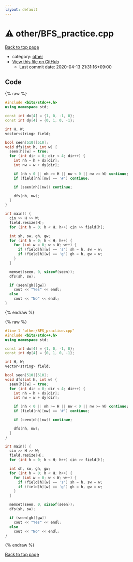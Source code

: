 ```yaml
---
layout: default
---
```


<!-- mathjax config similar to math.stackexchange -->
<script type="text/javascript" async
  src="https://cdnjs.cloudflare.com/ajax/libs/mathjax/2.7.5/MathJax.js?config=TeX-MML-AM_CHTML">
</script>
<script type="text/x-mathjax-config">
  MathJax.Hub.Config({
    TeX: { equationNumbers: { autoNumber: "AMS" }},
    tex2jax: {
      inlineMath: [ ['$','$'] ],
      processEscapes: true
    },
    "HTML-CSS": { matchFontHeight: false },
    displayAlign: "left",
    displayIndent: "2em"
  });
</script>

<script type="text/javascript" src="https://cdnjs.cloudflare.com/ajax/libs/jquery/3.4.1/jquery.min.js"></script>
<script src="https://cdn.jsdelivr.net/npm/jquery-balloon-js@1.1.2/jquery.balloon.min.js" integrity="sha256-ZEYs9VrgAeNuPvs15E39OsyOJaIkXEEt10fzxJ20+2I=" crossorigin="anonymous"></script>
<script type="text/javascript" src="../../assets/js/copy-button.js"></script>
<link rel="stylesheet" href="../../assets/css/copy-button.css" />


# :warning: other/BFS_practice.cpp

<a href="../../index.html">Back to top page</a>

* category: <a href="../../index.html#795f3202b17cb6bc3d4b771d8c6c9eaf">other</a>
* <a href="{{ site.github.repository_url }}/blob/master/other/BFS_practice.cpp">View this file on GitHub</a>
    - Last commit date: 2020-04-13 21:31:16+09:00




## Code

<a id="unbundled"></a>
{% raw %}
```cpp
#include <bits/stdc++.h>
using namespace std;

const int dx[4] = {1, 0, -1, 0};
const int dy[4] = {0, 1, 0, -1};

int H, W;
vector<string> field;

bool seen[510][510];
void dfs(int h, int w) {
  seen[h][w] = true;
  for (int dir = 0; dir < 4; dir++) {
    int nh = h + dx[dir];
    int nw = w + dy[dir];

    if (nh < 0 || nh >= H || nw < 0 || nw >= W) continue;
    if (field[nh][nw] == '#') continue;

    if (seen[nh][nw]) continue;

    dfs(nh, nw);
  }
}

int main() {
  cin >> H >> W;
  field.resize(H);
  for (int h = 0; h < H; h++) cin >> field[h];

  int sh, sw, gh, gw;
  for (int h = 0; h < H; h++) {
    for (int w = 0; w < W; w++) {
      if (field[h][w] == 's') sh = h, sw = w;
      if (field[h][w] == 'g') gh = h, gw = w;
    }
  }

  memset(seen, 0, sizeof(seen));
  dfs(sh, sw);

  if (seen[gh][gw])
    cout << "Yes" << endl;
  else
    cout << "No" << endl;
}
```
{% endraw %}

<a id="bundled"></a>
{% raw %}
```cpp
#line 1 "other/BFS_practice.cpp"
#include <bits/stdc++.h>
using namespace std;

const int dx[4] = {1, 0, -1, 0};
const int dy[4] = {0, 1, 0, -1};

int H, W;
vector<string> field;

bool seen[510][510];
void dfs(int h, int w) {
  seen[h][w] = true;
  for (int dir = 0; dir < 4; dir++) {
    int nh = h + dx[dir];
    int nw = w + dy[dir];

    if (nh < 0 || nh >= H || nw < 0 || nw >= W) continue;
    if (field[nh][nw] == '#') continue;

    if (seen[nh][nw]) continue;

    dfs(nh, nw);
  }
}

int main() {
  cin >> H >> W;
  field.resize(H);
  for (int h = 0; h < H; h++) cin >> field[h];

  int sh, sw, gh, gw;
  for (int h = 0; h < H; h++) {
    for (int w = 0; w < W; w++) {
      if (field[h][w] == 's') sh = h, sw = w;
      if (field[h][w] == 'g') gh = h, gw = w;
    }
  }

  memset(seen, 0, sizeof(seen));
  dfs(sh, sw);

  if (seen[gh][gw])
    cout << "Yes" << endl;
  else
    cout << "No" << endl;
}

```
{% endraw %}

<a href="../../index.html">Back to top page</a>


